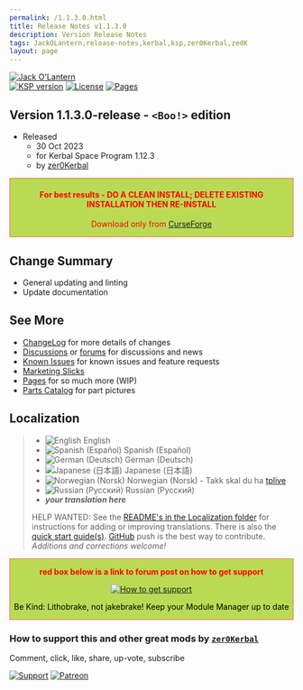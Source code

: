 ```yaml
---
permalink: /1.1.3.0.html
title: Release Notes v1.1.3.0
description: Version Release Notes
tags: JackOLantern,release-notes,kerbal,ksp,zer0Kerbal,zedK
layout: page
---
```

<!-- ReleaseLayout.md v1.1.3.0
Jack-O'Lantern (JACK)
created: 11 Aug 2018
updated: 30 Oct 2023

TEMPLATE: ReleaseLayout.md v1.3.7.0
created: 11 Aug 2018
updated: 29 May 2023 -->
[![Jack O'Lantern][SHD:mod]][CURSFG:url]  
[![KSP version][KSP:shd]][KSP:url] [![License][LIC:shd]][LIC:url] [![Pages][SHD:pgs]][pages]

## Version 1.1.3.0-release - `<Boo!>` edition

* Released
  * 30 Oct 2023
  * for Kerbal Space Program 1.12.3
  * by [zer0Kerbal](https://github.com/zer0Kerbal)

<div style="border:0.5px solid Tomato; background-color: #bada55; color: #FF0000; text-align:center"><h4><b>For best results - DO A CLEAN INSTALL; DELETE EXISTING INSTALLATION THEN RE-INSTALL</b></h4><p>Download only from <a href="https://www.curseforge.com/kerbal/ksp-mods/JackOLantern/files">CurseForge</a></p></div>

## Change Summary

* General updating and linting
* Update documentation

## See More

* [ChangeLog][chlog] for more details of changes
* [Discussions][discu] or [forums][forum] for discussions and news
* [Known Issues][issue] for known issues and feature requests
* [Marketing Slicks][markt]
* [Pages][pages] for so much more (WIP)
* [Parts Catalog][parts] for part pictures

## Localization

>* ![English](https://raw.githubusercontent.com/zer0Kerbal/zer0Kerbal/zed'K/img/EN.png) English
>* ![Spanish (Español)](https://raw.githubusercontent.com/zer0Kerbal/zer0Kerbal/zed'K/img/ES.png) Spanish (Español)
>* ![German (Deutsch)](https://raw.githubusercontent.com/zer0Kerbal/zer0Kerbal/zed'K/img/DE.png) German (Deutsch)
>* ![Japanese (日本語)](https://raw.githubusercontent.com/zer0Kerbal/zer0Kerbal/zed'K/img/JA.png) Japanese (日本語)
>* ![Norwegian (Norsk)](https://raw.githubusercontent.com/zer0Kerbal/zer0Kerbal/zed'K/img/NO.png) Norwegian (Norsk) - Takk skal du ha [tplive](https://github.com/tplive)
>* ![Russian (Русский)](https://raw.githubusercontent.com/zer0Kerbal/zer0Kerbal/zed'K/img/RU.png) Russian (Русский)
>* ***your translation here***
>
> HELP WANTED: See the [README's in the Localization folder](https://github.com/zer0Kerbal/zer0Kerbal/blob/master/Localization/readme.md) for instructions for adding or improving translations. There is also the [quick start guide(s)](https://github.com/zer0Kerbal/zer0Kerbal/blob/master/Localization/quickstart.md). [GitHub][GitHub:url] push is the best way to contribute. *Additions and corrections welcome!*

<div style="border:0.5px solid Tomato; background-color: #BADA55; color: #FF0000; text-align:center">
  <p><b>red box below is a link to forum post on how to get support</b></p>
  <a href="https://forum.kerbalspaceprogram.com/index.php?/topic/83212-*">
    <p><img src="https://i.postimg.cc/vHP6zmrw/image.png" alt="How to get support"></p></a>
  <p style="color: #000000;">Be Kind: Lithobrake, not jakebrake! Keep your Module Manager up to date</p>
</div>

### How to support this and other great mods by [`zer0Kerbal`][zedK]

Comment, click, like, share, up-vote, subscribe

[![Support][PAYPAL:img]][PAYPAL:url] [![Patreon][PATREON:img]][PATREON:url]

<!-- links -->
[chlog]: https://raw.githubusercontent.com/zer0Kerbal/JackOLantern/master/changelog.md "Changelog"
[discu]: https://github.com/zer0Kerbal/JackOLantern/discussions/ "Discussions"
[forum]: https://forum.kerbalspaceprogram.com/index.php?/topic/189466-*/ "Jack'OLantern (JACK)"
[issue]: https://github.com/zer0Kerbal/JackOLantern/issues/ "Issue Tracker"
[markt]: https://zer0kerbal.github.io/JackOLantern/Marketing "Marketing Slicks"
[pages]: https://zer0kerbal.github.io/JackOLantern/ "GitHub Pages"
[parts]: https://zer0kerbal.github.io/JackOLantern/PartsCatalog "Parts Catalog"

<!-- mod -->
[SHD:mod]: https://img.shields.io/badge/Jack%20O'--Lantern%20(JACK)%20-v1.1.3.0--release-BADA55.svg?style=plastic&labelColor=darkgreen/ "1.1.3.0-release"
[SHD:pgs]: https://img.shields.io/badge/GitHub-Pages-white?style=plastic&labelColor=9cf&logoColor=181717&logo=github/ "GitHub IO"

[CURSFG:url]: https://www.curseforge.com/kerbal/ksp-mods/JackOLantern "CurseForge"
[GITHUB:url]: https://github.com/zer0Kerbal/JackOLantern/ "GitHub"

[KSP:url]: http://kerbalspaceprogram.com/ "Kerbal Space Program"
[KSP:shd]: https://img.shields.io/badge/KSP-1.12.3-blue.svg?style=plastic&labelColor=black/ "Kerbal Space Program"

<!--- license -->
[LIC:url]: https://creativecommons.org/licenses/by-nc/4.0/ "CC BY-NC 4.0"
[LIC:shd]: https://img.shields.io/badge/License-CC%20BY--NC%204.0-ef9421?labelColor=black&style=plastic&logoColor=ef9421&logo=creativecommons "CC BY-NC 4.0"

[PAYPAL:img]: https://img.shields.io/badge/Buy%20me%20some%20-LFO-BADA55?style=for-the-badge&logo=paypal&labelColor=FFDD00 "PayPal"
[PAYPAL:url]: https://www.paypal.com/donate?hosted_button_id=DC22YHMEJREKL "PayPal"
[PATREON:img]: https://img.shields.io/badge/Patreon%20-Patreonize-FF424D?style=for-the-badge&logo=patreon "Patreon"
[PATREON:url]: https://www.patreon.com/zer0Kerbal/membership "Patreon"

[zedK]: https://forum.kerbalspaceprogram.com/index.php?/profile/190933-*/ "zer0Kerbal"

<!-- THIS FILE: CC BY-ND 4.0 by zer0Kerbal -->